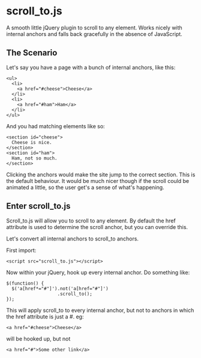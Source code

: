scroll_to.js
============

A smooth little jQuery plugin to scroll to any element. Works nicely with internal anchors and falls back gracefully in the absence of JavaScript.

## The Scenario

Let's say you have a page with a bunch of internal anchors, like this:

    <ul>
      <li>
        <a href="#cheese">Cheese</a>
      </li>
      <li>
        <a href="#ham">Ham</a>
      </li>
    </ul>

And you had matching elements like so:

    <section id="cheese">
      Cheese is nice.
    </section>
    <section id="ham">
      Ham, not so much.
    </section>

Clicking the anchors would make the site jump to the correct section. This is the default behaviour. It would be much nicer though if the scroll could be animated a little, so the user get's a sense of what's happening.

## Enter scroll_to.js

Scroll_to.js will allow you to scroll to any element. By default the href attribute is used to determine the scroll anchor, but you can override this.

Let's convert all internal anchors to scroll_to anchors.

First import:

    <script src="scroll_to.js"></script>

Now within your jQuery, hook up every internal anchor. Do something like:

    $(function() {
      $('a[href*="#"]').not('a[href="#"]')
                       .scroll_to();
    });

This will apply scroll_to to every internal anchor, but not to anchors in which the href attribute is just a #. eg:

    <a href="#cheese">Cheese</a>

will be hooked up, but not

    <a href="#">Some other link</a>